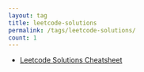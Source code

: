 ```yaml
---
layout: tag
title: leetcode-solutions
permalink: /tags/leetcode-solutions/
count: 1
---
```


- [Leetcode Solutions Cheatsheet](https://samirpaulb.github.io/blog-jekyll/posts/leetcode-solutions-cheatsheet/)
